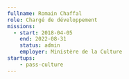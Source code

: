 ```yaml
---
fullname: Romain Chaffal
role: Chargé de développement
missions:
  - start: 2018-04-05
    end: 2022-08-31
    status: admin
    employer: Ministère de la Culture
startups:
    - pass-culture
---
```

